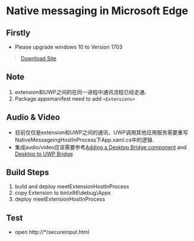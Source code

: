 # Native messaging in Microsoft Edge


## Firstly
* Please upgrade windows 10 to Version 1703

> [Download Site](https://www.microsoft.com/zh-cn/software-download/windows10)

## Note
1. extension和UWP之间的在同一进程中通讯流程已经走通.
2. Package.appxmanifest need to add `<Extensions>`

## Audio & Video
* 目前仅仅是extension和UWP之间的通讯，UWP调用其他应用服务需要重写NativeMessageingHostInProcess下App.xaml.cs中的逻辑.
* 集成audio/video应该需要参考[Adding a Desktop Bridge component](https://docs.microsoft.com/zh-cn/microsoft-edge/extensions/guides/native-messaging#desktop-bridge-component) and [Desktop to UWP Bridge](https://docs.microsoft.com/en-us/windows/uwp/porting/desktop-to-uwp-root)

## Build Steps
1. build and deploy meetExtensionHostInProcess
2. copy Extension to bin\x86\debug\Appx
3. deploy meetExtensionHostInProcess

## Test

* open http://*/secureinput.html


